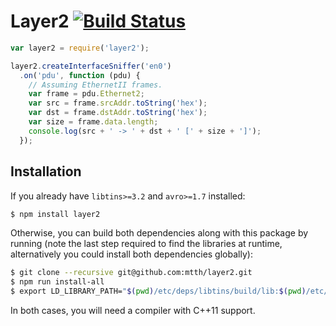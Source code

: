 # Layer2 [![Build Status](https://travis-ci.org/mtth/layer2.svg?branch=master)](https://travis-ci.org/mtth/layer2)

```javascript
var layer2 = require('layer2');

layer2.createInterfaceSniffer('en0')
  .on('pdu', function (pdu) {
    // Assuming EthernetII frames.
    var frame = pdu.Ethernet2;
    var src = frame.srcAddr.toString('hex');
    var dst = frame.dstAddr.toString('hex');
    var size = frame.data.length;
    console.log(src + ' -> ' + dst + ' [' + size + ']');
  });
```


## Installation

If you already have `libtins>=3.2` and `avro>=1.7` installed:

```bash
$ npm install layer2
```

Otherwise, you can build both dependencies along with this package by running
(note the last step required to find the libraries at runtime, alternatively
you could install both dependencies globally):

```bash
$ git clone --recursive git@github.com:mtth/layer2.git
$ npm run install-all
$ export LD_LIBRARY_PATH="$(pwd)/etc/deps/libtins/build/lib:$(pwd)/etc/deps/avro/lang/c++/build"
```

In both cases, you will need a compiler with C++11 support.
